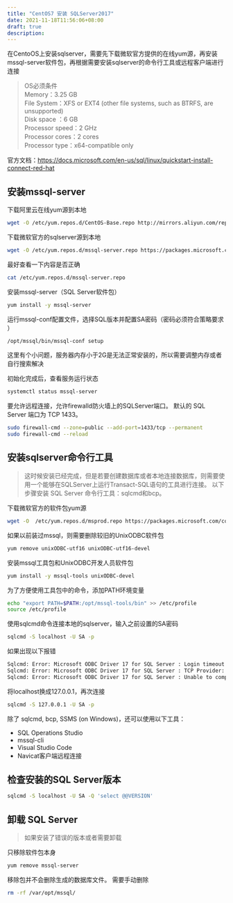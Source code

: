 ```yaml
---
title: "CentOS7 安装 SQLServer2017"
date: 2021-11-18T11:56:06+08:00
draft: true
description: 
---
```




在CentoOS上安装sqlserver，需要先下载微软官方提供的在线yum源，再安装mssql-server软件包，再根据需要安装sqlserver的命令行工具或远程客户端进行连接

>OS必须条件  
>Memory：3.25 GB  
>File System：XFS or EXT4 (other file systems, such as BTRFS, are unsupported)  
>Disk space ：6 GB  
>Processor speed：2 GHz  
>Processor cores：2 cores  
>Processor type：x64-compatible only  

官方文档：<https://docs.microsoft.com/en-us/sql/linux/quickstart-install-connect-red-hat> 

## 安装mssql-server

下载阿里云在线yum源到本地

```bash
wget -O /etc/yum.repos.d/CentOS-Base.repo http://mirrors.aliyun.com/repo/Centos-7.repo
```

下载微软官方的sqlserver源到本地

```bash
wget -O /etc/yum.repos.d/mssql-server.repo https://packages.microsoft.com/config/rhel/7/mssql-server-2017.repo
```

最好查看一下内容是否正确

```bash
cat /etc/yum.repos.d/mssql-server.repo
```

安装mssql-server（SQL Server软件包）

```bash
yum install -y mssql-server
```

运行mssql-conf配置文件，选择SQL版本并配置SA密码（密码必须符合策略要求 ）

```bash
/opt/mssql/bin/mssql-conf setup
```

这里有个小问题，服务器内存小于2G是无法正常安装的，所以需要调整内存或者自行搜索解决



初始化完成后，查看服务运行状态

```bash
systemctl status mssql-server
```



要允许远程连接，允许firewalld防火墙上的SQLServer端口。 默认的 SQL Server 端口为 TCP 1433。

```bash
sudo firewall-cmd --zone=public --add-port=1433/tcp --permanent
sudo firewall-cmd --reload
```



## 安装sqlserver命令行工具

>这时候安装已经完成，但是若要创建数据库或者本地连接数据库，则需要使用一个能够在SQLServer上运行Transact-SQL语句的工具进行连接。 以下步骤安装 SQL Server 命令行工具：sqlcmd和bcp。 

下载微软官方的软件包yum源

```bash
wget -O  /etc/yum.repos.d/msprod.repo https://packages.microsoft.com/config/rhel/7/prod.repo
```

如果以前装过mssql，则需要删除较旧的UnixODBC软件包

```bash
yum remove unixODBC-utf16 unixODBC-utf16-devel 
```

安装mssql工具包和UnixODBC开发人员软件包

```bash
yum install -y mssql-tools unixODBC-devel 
```

为了方便使用工具包中的命令，添加PATH环境变量

```bash
echo "export PATH=$PATH:/opt/mssql-tools/bin" >> /etc/profile
source /etc/profile
```

使用sqlcmd命令连接本地的sqlserver，输入之前设置的SA密码

```bash
sqlcmd -S localhost -U SA -p
```

如果出现以下报错

```bash
Sqlcmd: Error: Microsoft ODBC Driver 17 for SQL Server : Login timeout expired.
Sqlcmd: Error: Microsoft ODBC Driver 17 for SQL Server : TCP Provider: Timeout error [258]. .
Sqlcmd: Error: Microsoft ODBC Driver 17 for SQL Server : Unable to complete login process due to delay in prelogin response.
```

将localhost换成127.0.0.1，再次连接

```bash
sqlcmd -S 127.0.0.1 -U SA -p
```

除了 sqlcmd, bcp, SSMS (on Windows)，还可以使用以下工具：

- SQL Operations Studio
- mssql-cli
- Visual Studio Code
- Navicat客户端远程连接



## 检查安装的SQL Server版本

```bash
sqlcmd -S localhost -U SA -Q 'select @@VERSION'
```



## 卸载 SQL Server

>如果安装了错误的版本或者需要卸载

只移除软件包本身

```bash
yum remove mssql-server
```

移除包并不会删除生成的数据库文件。 需要手动删除

```bash
rm -rf /var/opt/mssql/
```





